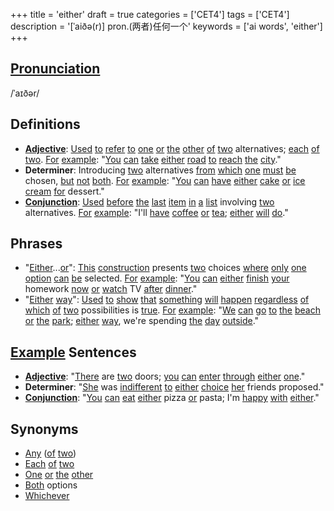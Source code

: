+++
title = 'either'
draft = true
categories = ['CET4']
tags = ['CET4']
description = '[ˈaiðə(r)] pron.(两者)任何一个'
keywords = ['ai words', 'either']
+++

## [Pronunciation](/post/pronunciation/)
/ˈaɪðər/

## Definitions
- **[Adjective](/post/adjective/)**: [Used](/post/used/) [to](/post/to/) [refer](/post/refer/) [to](/post/to/) [one](/post/one/) [or](/post/or/) [the](/post/the/) [other](/post/other/) [of](/post/of/) [two](/post/two/) alternatives; [each](/post/each/) [of](/post/of/) [two](/post/two/). [For](/post/for/) [example](/post/example/): "[You](/post/you/) [can](/post/can/) [take](/post/take/) [either](/post/either/) [road](/post/road/) [to](/post/to/) [reach](/post/reach/) [the](/post/the/) [city](/post/city/)."
- **Determiner**: Introducing [two](/post/two/) alternatives [from](/post/from/) [which](/post/which/) [one](/post/one/) [must](/post/must/) [be](/post/be/) chosen, [but](/post/but/) [not](/post/not/) [both](/post/both/). [For](/post/for/) [example](/post/example/): "[You](/post/you/) [can](/post/can/) [have](/post/have/) [either](/post/either/) [cake](/post/cake/) [or](/post/or/) [ice](/post/ice/) [cream](/post/cream/) [for](/post/for/) dessert."
- **[Conjunction](/post/conjunction/)**: [Used](/post/used/) [before](/post/before/) [the](/post/the/) [last](/post/last/) [item](/post/item/) [in](/post/in/) [a](/post/a/) [list](/post/list/) involving [two](/post/two/) alternatives. [For](/post/for/) [example](/post/example/): "I'll [have](/post/have/) [coffee](/post/coffee/) [or](/post/or/) [tea](/post/tea/); [either](/post/either/) [will](/post/will/) [do](/post/do/)."

## Phrases
- "[Either](/post/either/)...[or](/post/or/)": [This](/post/this/) [construction](/post/construction/) presents [two](/post/two/) choices [where](/post/where/) [only](/post/only/) [one](/post/one/) [option](/post/option/) [can](/post/can/) [be](/post/be/) selected. [For](/post/for/) [example](/post/example/): "[You](/post/you/) [can](/post/can/) [either](/post/either/) [finish](/post/finish/) [your](/post/your/) homework [now](/post/now/) [or](/post/or/) [watch](/post/watch/) TV [after](/post/after/) [dinner](/post/dinner/)."
- "[Either](/post/either/) [way](/post/way/)": [Used](/post/used/) [to](/post/to/) [show](/post/show/) [that](/post/that/) [something](/post/something/) [will](/post/will/) [happen](/post/happen/) [regardless](/post/regardless/) [of](/post/of/) [which](/post/which/) [of](/post/of/) [two](/post/two/) possibilities is [true](/post/true/). [For](/post/for/) [example](/post/example/): "[We](/post/we/) [can](/post/can/) [go](/post/go/) [to](/post/to/) [the](/post/the/) [beach](/post/beach/) [or](/post/or/) [the](/post/the/) [park](/post/park/); [either](/post/either/) [way](/post/way/), we're spending [the](/post/the/) [day](/post/day/) [outside](/post/outside/)."

## [Example](/post/example/) Sentences
- **[Adjective](/post/adjective/)**: "[There](/post/there/) are [two](/post/two/) doors; [you](/post/you/) [can](/post/can/) [enter](/post/enter/) [through](/post/through/) [either](/post/either/) [one](/post/one/)."
- **Determiner**: "[She](/post/she/) was [indifferent](/post/indifferent/) [to](/post/to/) [either](/post/either/) [choice](/post/choice/) [her](/post/her/) friends proposed."
- **[Conjunction](/post/conjunction/)**: "[You](/post/you/) [can](/post/can/) [eat](/post/eat/) [either](/post/either/) pizza [or](/post/or/) pasta; I'm [happy](/post/happy/) [with](/post/with/) [either](/post/either/)."

## Synonyms
- [Any](/post/any/) ([of](/post/of/) [two](/post/two/))
- [Each](/post/each/) [of](/post/of/) [two](/post/two/)
- [One](/post/one/) [or](/post/or/) [the](/post/the/) [other](/post/other/)
- [Both](/post/both/) options
- [Whichever](/post/whichever/)
